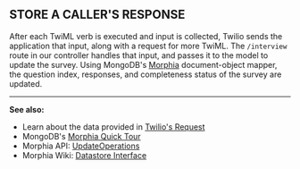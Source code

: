 ## STORE A CALLER'S RESPONSE
After each TwiML verb is executed and input is collected, Twilio sends the application that input, along with a request for more TwiML. The  ```/interview``` route in our controller handles that input, and passes it to the model to update the survey. Using MongoDB's [Morphia](http://mongodb.github.io/morphia/) document-object mapper, the question index, responses, and completeness status of the survey are updated.

---
**See also:**
- Learn about the data provided in [Twilio's Request](https://www.twilio.com/docs/api/twiml/twilio_request)
- MongoDB's [Morphia Quick Tour](http://mongodb.github.io/morphia/1.0/getting-started/quick-tour)
- Morphia API: [UpdateOperations](http://mongodb.github.io/morphia/1.0/javadoc/index.html?org/mongodb/morphia/query/UpdateOperations.html)
- Morphia Wiki: [Datastore Interface](https://github.com/mongodb/morphia/wiki/Datastore)
